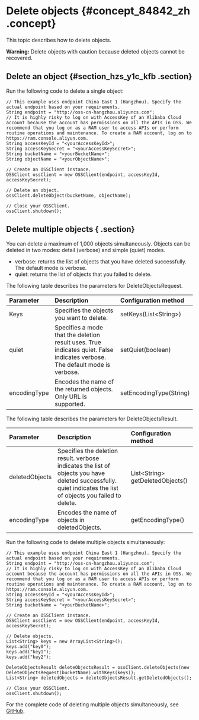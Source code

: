 # Delete objects {#concept_84842_zh .concept}

This topic describes how to delete objects.

**Warning:** Delete objects with caution because deleted objects cannot be recovered.

## Delete an object {#section_hzs_y1c_kfb .section}

Run the following code to delete a single object:

```language-java
// This example uses endpoint China East 1 (Hangzhou). Specify the actual endpoint based on your requirements.
String endpoint = "http://oss-cn-hangzhou.aliyuncs.com";
// It is highly risky to log on with AccessKey of an Alibaba Cloud account because the account has permissions on all the APIs in OSS. We recommend that you log on as a RAM user to access APIs or perform routine operations and maintenance. To create a RAM account, log on to https://ram.console.aliyun.com.
String accessKeyId = "<yourAccessKeyId>";
String accessKeySecret = "<yourAccessKeySecret>";
String bucketName = "<yourBucketName>";
String objectName = "<yourObjectName>";

// Create an OSSClient instance.
OSSClient ossClient = new OSSClient(endpoint, accessKeyId, accessKeySecret);

// Delete an object.
ossClient.deleteObject(bucketName, objectName);

// Close your OSSClient.
ossClient.shutdown();

```

## Delete multiple objects { .section}

You can delete a maximum of 1,000 objects simultaneously. Objects can be deleted in two modes: detail \(verbose\) and simple \(quiet\) modes.

-   verbose: returns the list of objects that you have deleted successfully. The default mode is verbose.
-   quiet: returns the list of objects that you failed to delete.

The following table describes the parameters for DeleteObjectsRequest.

|Parameter|Description|Configuration method|
|:--------|:----------|:-------------------|
|Keys|Specifies the objects you want to delete.|setKeys\(List<String\>\)|
|quiet|Specifies a mode that the deletion result uses. True indicates quiet. False indicates verbose. The default mode is verbose.|setQuiet\(boolean\)|
|encodingType|Encodes the name of the returned objects. Only URL is supported.|setEncodingType\(String\)|

The following table describes the parameters for DeleteObjectsResult.

|Parameter|Description|Configuration method|
|:--------|:----------|:-------------------|
|deletedObjects|Specifies the deletion result. verbose indicates the list of objects you have deleted successfully. quiet indicates the list of objects you failed to delete.|List<String\> getDeletedObjects\(\)|
|encodingType|Encodes the name of objects in deletedObjects.|getEncodingType\(\)|

Run the following code to delete multiple objects simultaneously:

```language-java
// This example uses endpoint China East 1 (Hangzhou). Specify the actual endpoint based on your requirements.
String endpoint = "http://oss-cn-hangzhou.aliyuncs.com";
// It is highly risky to log on with AccessKey of an Alibaba Cloud account because the account has permissions on all the APIs in OSS. We recommend that you log on as a RAM user to access APIs or perform routine operations and maintenance. To create a RAM account, log on to https://ram.console.aliyun.com.
String accessKeyId = "<yourAccessKeyId>";
String accessKeySecret = "<yourAccessKeySecret>";
String bucketName = "<yourBucketName>";

// Create an OSSClient instance.
OSSClient ossClient = new OSSClient(endpoint, accessKeyId, accessKeySecret);

// Delete objects.
List<String> keys = new ArrayList<String>();
keys.add("key0");
keys.add("key1");
keys.add("key2");

DeleteObjectsResult deleteObjectsResult = ossClient.deleteObjects(new DeleteObjectsRequest(bucketName).withKeys(keys));
List<String> deletedObjects = deleteObjectsResult.getDeletedObjects();

// Close your OSSClient.
ossClient.shutdown();

```

For the complete code of deleting multiple objects simultaneously, see [GitHub](https://github.com/aliyun/aliyun-oss-java-sdk/blob/master/src/samples/DeleteObjectsSample.java).

